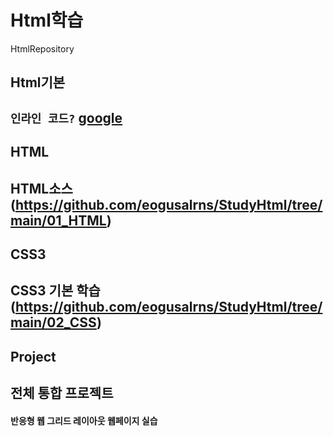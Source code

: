 # Html학습
HtmlRepository

## Html기본
`인라인 코드?`
[google](https://google.com)
------------------------------------------
## HTML
HTML소스(https://github.com/eogusalrns/StudyHtml/tree/main/01_HTML)
------------------------------------------
## CSS3
CSS3 기본 학습(https://github.com/eogusalrns/StudyHtml/tree/main/02_CSS)
------------------------------------------
## Project
전체 통합 프로젝트
------------------------------------------
#### 반응형 웹 그리드 레이아웃 웹페이지 실습